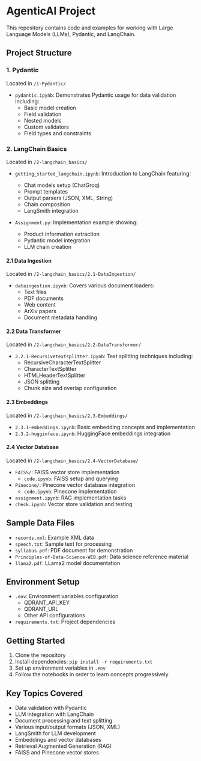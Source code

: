 # AgenticAI Project

This repository contains code and examples for working with Large Language Models (LLMs), Pydantic, and LangChain.

## Project Structure

### 1. Pydantic
Located in `/1-Pydantic/`
- `pydantic.ipynb`: Demonstrates Pydantic usage for data validation including:
  - Basic model creation
  - Field validation
  - Nested models
  - Custom validators
  - Field types and constraints

### 2. LangChain Basics
Located in `/2-langchain_basics/`
- `getting_started_langchain.ipynb`: Introduction to LangChain featuring:
  - Chat models setup (ChatGroq)
  - Prompt templates
  - Output parsers (JSON, XML, String)
  - Chain composition
  - LangSmith integration

- `Assignment.py`: Implementation example showing:
  - Product information extraction
  - Pydantic model integration
  - LLM chain creation

#### 2.1 Data Ingestion
Located in `/2-langchain_basics/2.1-DataIngestion/`
- `dataingestion.ipynb`: Covers various document loaders:
  - Text files
  - PDF documents
  - Web content
  - ArXiv papers
  - Document metadata handling

#### 2.2 Data Transformer
Located in `/2-langchain_basics/2.2-DataTransformer/`
- `2.2.1-Recursivetextsplitter.ipynb`: Text splitting techniques including:
  - RecursiveCharacterTextSplitter
  - CharacterTextSplitter
  - HTMLHeaderTextSplitter
  - JSON splitting
  - Chunk size and overlap configuration

#### 2.3 Embeddings
Located in `/2-langchain_basics/2.3-Embeddings/`
- `2.3.1-embeddings.ipynb`: Basic embedding concepts and implementation
- `2.3.2-hugginface.ipynb`: HuggingFace embeddings integration

#### 2.4 Vector Database
Located in `/2-langchain_basics/2.4-VectorDatabase/`
- `FAISS/`: FAISS vector store implementation
  - `code.ipynb`: FAISS setup and querying
- `Pinecone/`: Pinecone vector database integration
  - `code.ipynb`: Pinecone implementation
- `assignment.ipynb`: RAG implementation tasks
- `check.ipynb`: Vector store validation and testing

## Sample Data Files
- `records.xml`: Example XML data
- `speech.txt`: Sample text for processing
- `syllabus.pdf`: PDF document for demonstration
- `Principles-of-Data-Science-WEB.pdf`: Data science reference material
- `llama2.pdf`: LLama2 model documentation

## Environment Setup
- `.env`: Environment variables configuration
  - QDRANT_API_KEY
  - QDRANT_URL
  - Other API configurations
- `requirements.txt`: Project dependencies

## Getting Started
1. Clone the repository
2. Install dependencies: `pip install -r requirements.txt`
3. Set up environment variables in `.env`
4. Follow the notebooks in order to learn concepts progressively

## Key Topics Covered
- Data validation with Pydantic
- LLM integration with LangChain
- Document processing and text splitting
- Various input/output formats (JSON, XML)
- LangSmith for LLM development
- Embeddings and vector databases
- Retrieval Augmented Generation (RAG)
- FAISS and Pinecone vector stores